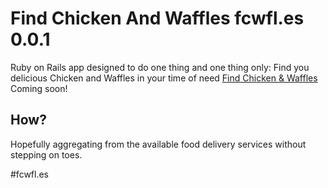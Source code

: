 Find Chicken And Waffles fcwfl.es 0.0.1
================

Ruby on Rails app designed to do one thing and one thing only: Find you delicious Chicken and Waffles in your time of need [Find Chicken & Waffles](http://findchickenandwaffles.com) Coming soon!

How?
-----------

Hopefully aggregating from the available food delivery services without stepping on toes.


#fcwfl.es
